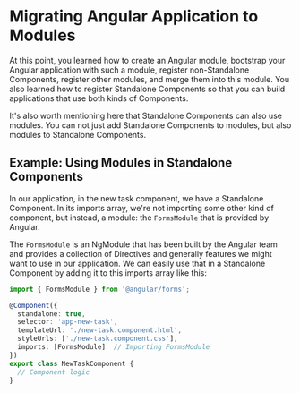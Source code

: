 # Migrating Angular Application to Modules

At this point, you learned how to create an Angular module, bootstrap your Angular application with such a module, register non-Standalone Components, register other modules, and merge them into this module. You also learned how to register Standalone Components so that you can build applications that use both kinds of Components.

It's also worth mentioning here that Standalone Components can also use modules. You can not just add Standalone Components to modules, but also modules to Standalone Components. 

## Example: Using Modules in Standalone Components

In our application, in the new task component, we have a Standalone Component. In its imports array, we're not importing some other kind of component, but instead, a module: the `FormsModule` that is provided by Angular. 

The `FormsModule` is an NgModule that has been built by the Angular team and provides a collection of Directives and generally features we might want to use in our application. We can easily use that in a Standalone Component by adding it to this imports array like this:

```typescript
import { FormsModule } from '@angular/forms';

@Component({
  standalone: true,
  selector: 'app-new-task',
  templateUrl: './new-task.component.html',
  styleUrls: ['./new-task.component.css'],
  imports: [FormsModule]  // Importing FormsModule
})
export class NewTaskComponent {
  // Component logic
}
```
